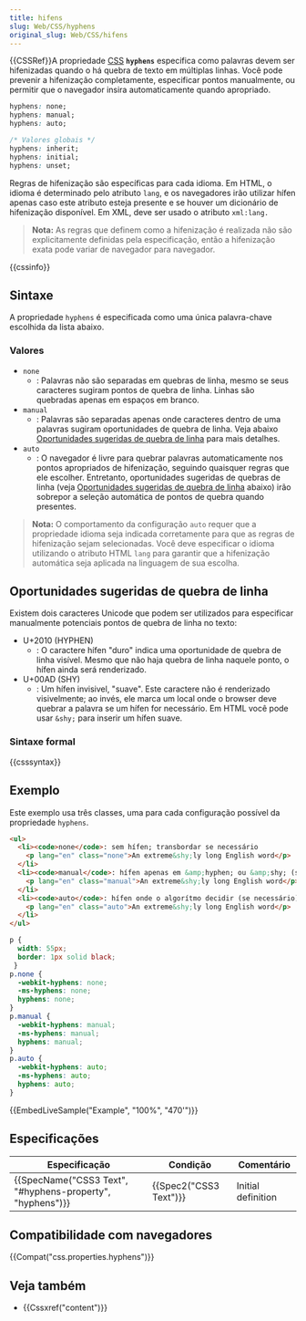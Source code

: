 ```yaml
---
title: hifens
slug: Web/CSS/hyphens
original_slug: Web/CSS/hifens
---
```


{{CSSRef}}A propriedade [CSS](/pt-BR/docs/) **`hyphens`** especifica como palavras devem ser hifenizadas quando o há quebra de texto em múltiplas linhas. Você pode prevenir a hifenização completamente, especificar pontos manualmente, ou permitir que o navegador insira automaticamente quando apropriado.

```css
hyphens: none;
hyphens: manual;
hyphens: auto;

/* Valores globais */
hyphens: inherit;
hyphens: initial;
hyphens: unset;
```

Regras de hifenização são específicas para cada idioma. Em HTML, o idioma é determinado pelo atributo `lang`, e os navegadores irão utilizar hífen apenas caso este atributo esteja presente e se houver um dicionário de hifenização disponível. Em XML, deve ser usado o atributo `xml:lang.`

> **Nota:** As regras que definem como a hifenização é realizada não são explicitamente definidas pela especificação, então a hifenização exata pode variar de navegador para navegador.

{{cssinfo}}

## Sintaxe

A propriedade `hyphens` é especificada como uma única palavra-chave escolhida da lista abaixo.

### Valores

- `none`
  - : Palavras não são separadas em quebras de linha, mesmo se seus caracteres sugiram pontos de quebra de linha. Linhas são quebradas apenas em espaços em branco.
- `manual`
  - : Palavras são separadas apenas onde caracteres dentro de uma palavras sugiram oportunidades de quebra de linha. Veja abaixo [Oportunidades sugeridas de quebra de linha](#suggesting_line_break_opportunities) para mais detalhes.
- `auto`
  - : O navegador é livre para quebrar palavras automaticamente nos pontos apropriados de hifenização, seguindo quaisquer regras que ele escolher. Entretanto, oportunidades sugeridas de quebras de linha (veja [Oportunidades sugeridas de quebra de linha](#suggesting_line_break_opportunities) abaixo) irão sobrepor a seleção automática de pontos de quebra quando presentes.

> **Nota:** O comportamento da configuração `auto` requer que a propriedade idioma seja indicada corretamente para que as regras de hifenização sejam selecionadas. Você deve especificar o idioma utilizando o atributo HTML `lang` para garantir que a hifenização automática seja aplicada na linguagem de sua escolha.

## Oportunidades sugeridas de quebra de linha

Existem dois caracteres Unicode que podem ser utilizados para especificar manualmente potenciais pontos de quebra de linha no texto:

- U+2010 (HYPHEN)
  - : O caractere hífen "duro" indica uma oportunidade de quebra de linha visível. Mesmo que não haja quebra de linha naquele ponto, o hífen ainda será renderizado.
- U+00AD (SHY)
  - : Um hífen invisivel, "suave". Este caractere não é renderizado visivelmente; ao invés, ele marca um local onde o browser deve quebrar a palavra se um hífen for necessário. Em HTML você pode usar `&shy;` para inserir um hífen suave.

### Sintaxe formal

{{csssyntax}}

## Exemplo

Este exemplo usa três classes, uma para cada configuração possível da propriedade `hyphens`.

```html
<ul>
  <li><code>none</code>: sem hífen; transbordar se necessário
    <p lang="en" class="none">An extreme&shy;ly long English word</p>
  </li>
  <li><code>manual</code>: hífen apenas em &amp;hyphen; ou &amp;shy; (se necessário)
    <p lang="en" class="manual">An extreme&shy;ly long English word</p>
  </li>
  <li><code>auto</code>: hífen onde o algorítmo decidir (se necessário)
    <p lang="en" class="auto">An extreme&shy;ly long English word</p>
  </li>
</ul>
```

```css
p {
  width: 55px;
  border: 1px solid black;
 }
p.none {
  -webkit-hyphens: none;
  -ms-hyphens: none;
  hyphens: none;
}
p.manual {
  -webkit-hyphens: manual;
  -ms-hyphens: manual;
  hyphens: manual;
}
p.auto {
  -webkit-hyphens: auto;
  -ms-hyphens: auto;
  hyphens: auto;
}
```

{{EmbedLiveSample("Example", "100%", "470'")}}

## Especificações

| Especificação                                                                | Condição                     | Comentário         |
| ---------------------------------------------------------------------------- | ---------------------------- | ------------------ |
| {{SpecName("CSS3 Text", "#hyphens-property", "hyphens")}} | {{Spec2("CSS3 Text")}} | Initial definition |

## Compatibilidade com navegadores

{{Compat("css.properties.hyphens")}}

## Veja também

- {{Cssxref("content")}}
